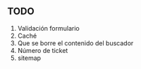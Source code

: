 ## TODO

1. Validación formulario
2. Caché
3. Que se borre el contenido del buscador
4. Número de ticket
5. sitemap